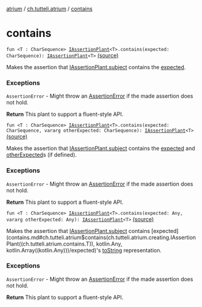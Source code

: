 [atrium](../index.md) / [ch.tutteli.atrium](index.md) / [contains](.)

# contains

`fun <T : CharSequence> `[`IAssertionPlant`](../ch.tutteli.atrium.creating/-i-assertion-plant/index.md)`<T>.contains(expected: CharSequence): `[`IAssertionPlant`](../ch.tutteli.atrium.creating/-i-assertion-plant/index.md)`<T>` [(source)](https://github.com/robstoll/atrium/tree/master/atrium-assertions/src/main/kotlin/ch/tutteli/atrium/charSequenceAssertions.kt#L12)

Makes the assertion that [IAssertionPlant.subject](../ch.tutteli.atrium.creating/-i-assertion-plant-with-common-fields/subject.md) contains the [expected](#).

### Exceptions

`AssertionError` - Might throw an [AssertionError](http://docs.oracle.com/javase/6/docs/api/java/lang/AssertionError.html) if the made assertion does not hold.

**Return**
This plant to support a fluent-style API.

`fun <T : CharSequence> `[`IAssertionPlant`](../ch.tutteli.atrium.creating/-i-assertion-plant/index.md)`<T>.contains(expected: CharSequence, vararg otherExpected: CharSequence): `[`IAssertionPlant`](../ch.tutteli.atrium.creating/-i-assertion-plant/index.md)`<T>` [(source)](https://github.com/robstoll/atrium/tree/master/atrium-assertions/src/main/kotlin/ch/tutteli/atrium/charSequenceAssertions.kt#L22)

Makes the assertion that [IAssertionPlant.subject](../ch.tutteli.atrium.creating/-i-assertion-plant-with-common-fields/subject.md) contains the [expected](#)
and [otherExpected](#)s (if defined).

### Exceptions

`AssertionError` - Might throw an [AssertionError](http://docs.oracle.com/javase/6/docs/api/java/lang/AssertionError.html) if the made assertion does not hold.

**Return**
This plant to support a fluent-style API.

`fun <T : CharSequence> `[`IAssertionPlant`](../ch.tutteli.atrium.creating/-i-assertion-plant/index.md)`<T>.contains(expected: Any, vararg otherExpected: Any): `[`IAssertionPlant`](../ch.tutteli.atrium.creating/-i-assertion-plant/index.md)`<T>` [(source)](https://github.com/robstoll/atrium/tree/master/atrium-assertions/src/main/kotlin/ch/tutteli/atrium/charSequenceAssertions.kt#L34)

Makes the assertion that [IAssertionPlant.subject](../ch.tutteli.atrium.creating/-i-assertion-plant-with-common-fields/subject.md) contains [expected](contains.md#ch.tutteli.atrium$contains(ch.tutteli.atrium.creating.IAssertionPlant((ch.tutteli.atrium.contains.T)), kotlin.Any, kotlin.Array((kotlin.Any)))/expected)'s [toString](#) representation.

### Exceptions

`AssertionError` - Might throw an [AssertionError](http://docs.oracle.com/javase/6/docs/api/java/lang/AssertionError.html) if the made assertion does not hold.

**Return**
This plant to support a fluent-style API.

